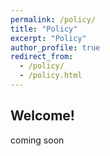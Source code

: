 ```yaml
---
permalink: /policy/
title: "Policy"
excerpt: "Policy"
author_profile: true
redirect_from: 
  - /policy/
  - /policy.html
---
```

## Welcome!

coming soon
